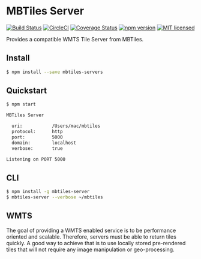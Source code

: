# MBTiles Server

[![Build Status](https://travis-ci.org/DenisCarriere/mbtiles-server.svg?branch=master)](https://travis-ci.org/DenisCarriere/mbtiles-server)
[![CircleCI](https://circleci.com/gh/DenisCarriere/mbtiles-server.svg?style=svg)](https://circleci.com/gh/DenisCarriere/mbtiles-server)
[![Coverage Status](https://coveralls.io/repos/github/DenisCarriere/mbtiles-server/badge.svg?branch=master)](https://coveralls.io/github/DenisCarriere/mbtiles-server?branch=master)
[![npm version](https://badge.fury.io/js/mbtiles-server.svg)](https://badge.fury.io/js/mbtiles-server)
[![MIT licensed](https://img.shields.io/badge/license-MIT-blue.svg)](https://raw.githubusercontent.com/DenisCarriere/mbtiles-server/master/LICENSE)

Provides a compatible WMTS Tile Server from MBTiles.

## Install

```bash
$ npm install --save mbtiles-servers
```

## Quickstart

```bash
$ npm start

MBTiles Server

  uri:           /Users/mac/mbtiles
  protocol:      http
  port:          5000
  domain:        localhost
  verbose:       true

Listening on PORT 5000
```

## CLI

```bash
$ npm install -g mbtiles-server
$ mbtiles-server --verbose ~/mbtiles
```

## WMTS

The goal of providing a WMTS enabled service is to be performance oriented and
scalable. Therefore, servers must be able to return tiles quickly. A good way to achieve
that is to use locally stored pre-rendered tiles that will not require any image
manipulation or geo-processing.

